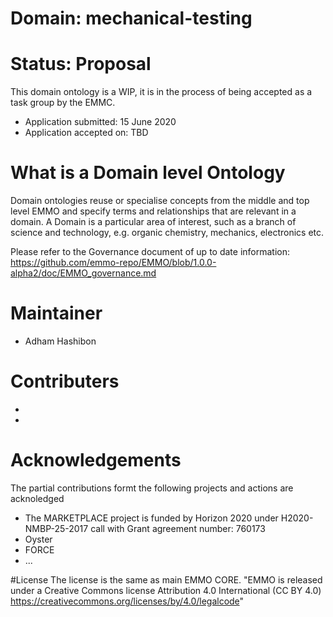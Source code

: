 # Domain: mechanical-testing 
# Status: Proposal 
This domain ontology is a WIP, it is in the process of being accepted as a task group by the EMMC. 
* Application submitted: 15 June 2020 
* Application accepted on: TBD
# What is a Domain level  Ontology
Domain ontologies reuse or specialise concepts from the middle and top level EMMO and specify terms and relationships that are relevant in a domain. A Domain is a particular area of interest, such as a branch of science and technology, e.g. organic chemistry, mechanics, electronics etc.

Please refer to the Governance document of up to date information: https://github.com/emmo-repo/EMMO/blob/1.0.0-alpha2/doc/EMMO_governance.md


# Maintainer

* Adham Hashibon

# Contributers

* 
*


# Acknowledgements 
The partial contributions formt the following projects and actions are acknoledged 
* The MARKETPLACE project is funded by Horizon 2020 under H2020-NMBP-25-2017 call with Grant agreement number: 760173
* Oyster
* FORCE
* ...


#License
The license is the same as main EMMO CORE.
"EMMO is released under a Creative Commons license Attribution 4.0
International (CC BY 4.0)
https://creativecommons.org/licenses/by/4.0/legalcode"
